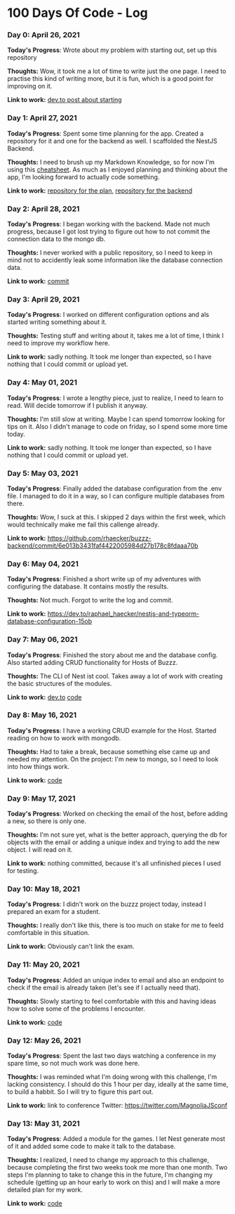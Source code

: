# 100 Days Of Code - Log

### Day 0: April 26, 2021

**Today's Progress**: Wrote about my problem with starting out, set up this repository

**Thoughts:** Wow, it took me a lot of time to write just the one page. I need to practise this kind of writing more, but it is fun, which is a good point for improving on it.

**Link to work:** [dev.to post about starting](https://dev.to/raphael_haecker/my-problem-with-starting-out-4a7b)

### Day 1: April 27, 2021

**Today's Progress**: Spent some time planning for the app. Created a repository for it and one for the backend as well. I scaffolded the NestJS Backend.

**Thoughts:** I need to brush up my Markdown Knowledge, so for now I'm using this [cheatsheet](https://github.com/adam-p/markdown-here/wiki/Markdown-Cheatsheet). As much as I enjoyed planning and thinking about the app, I'm looking forward to actually code something.

**Link to work:** [repository for the plan](https://github.com/rhaecker/buzzz), [repository for the backend](https://github.com/rhaecker/buzzz-backend)

### Day 2: April 28, 2021

**Today's Progress**: I began working with the backend. Made not much progress, because I got lost trying to figure out how to not commit the connection data to the mongo db.

**Thoughts:** I never worked with a public repository, so I need to keep in mind not to accidently leak some information like the database connection data. 

**Link to work:** [commit](https://github.com/rhaecker/buzzz-backend/commit/91b77fbb2410df4ebc85ed0f94a7df92669d2600)

### Day 3: April 29, 2021

**Today's Progress**: I worked on different configuration options and als started writing something about it.

**Thoughts:** Testing stuff and writing about it, takes me a lot of time, I think I need to improve my workflow here.

**Link to work:** sadly nothing. It took me longer than expected, so I have nothing that I could commit or upload yet.

### Day 4: May 01, 2021

**Today's Progress**: I wrote a lengthy piece, just to realize, I need to learn to read. Will decide tomorrow if I publish it anyway.

**Thoughts:** I'm still slow at writing. Maybe I can spend tomorrow looking for tips on it. Also I didn't manage to code on friday, so I spend some more time today.

**Link to work:** sadly nothing. It took me longer than expected, so I have nothing that I could commit or upload yet.

### Day 5: May 03, 2021

**Today's Progress**: Finally added the database configuration from the .env file. I managed to do it in a way, so I can configure multiple databases from there.

**Thoughts:** Wow, I suck at this. I skipped 2 days within the first week, which would technically make me fail this callenge already.

**Link to work:** https://github.com/rhaecker/buzzz-backend/commit/6e013b3431faf4422005984d27b178c8fdaaa70b

### Day 6: May 04, 2021

**Today's Progress**: Finished a short write up of my adventures with configuring the database. It contains mostly the results.

**Thoughts:** Not much. Forgot to write the log and commit.

**Link to work:** https://dev.to/raphael_haecker/nestjs-and-typeorm-database-configuration-15ob

### Day 7: May 06, 2021

**Today's Progress**: Finished the story about me and the database config. Also started adding CRUD functionality for Hosts of Buzzz.

**Thoughts:** The CLI of Nest ist cool. Takes away a lot of work with creating the basic structures of the modules.

**Link to work:** [dev.to](posthttps://dev.to/raphael_haecker/what-i-learned-about-external-configuration-of-the-database-connection-in-nestjs-3jhh)
[code](https://github.com/rhaecker/buzzz-backend/commit/3df7982726babb3511296876d6fff8541e08ad38)

### Day 8: May 16, 2021

**Today's Progress**: I have a working CRUD example for the Host. Started reading on how to work with mongodb.

**Thoughts:** Had to take a break, because something else came up and needed my attention. On the project: I'm new to mongo, so I need to look into how things work.

**Link to work:** [code](https://github.com/rhaecker/buzzz-backend/commit/2001d0b83311e43c70584706ec4353146a27f9cf)

### Day 9: May 17, 2021

**Today's Progress**: Worked on checking the email of the host, before adding a new, so there is only one.

**Thoughts:** I'm not sure yet, what is the better approach, querying the db for objects with the email or adding a unique index and trying to add the new object. I will read on it. 

**Link to work:** nothing committed, because it's all unfinished pieces I used for testing. 

### Day 10: May 18, 2021

**Today's Progress**: I didn't work on the buzzz project today, instead I prepared an exam for a student.

**Thoughts:** I really don't like this, there is too much on stake for me to feeld comfortable in this situation.

**Link to work:** Obviously can't link the exam.

### Day 11: May 20, 2021

**Today's Progress**: Added an unique index to email and also an endpoint to check if the email is already taken (let's see if I actually need that).

**Thoughts:** Slowly starting to feel comfortable with this and having ideas how to solve some of the problems I encounter. 

**Link to work:** [code](https://github.com/rhaecker/buzzz-backend/commit/6cd3c365dac61f387af174aca108d31b744a5fb5)

### Day 12: May 26, 2021

**Today's Progress**: Spent the last two days watching a conference in my spare time, so not much work was done here.

**Thoughts:** I was reminded what I'm doing wrong with this challenge, I'm lacking consistency. I should do this 1 hour per day, ideally at the same time, to build a habbit. So I will try to figure this part out.

**Link to work:** link to conference Twitter:  https://twitter.com/MagnoliaJSconf

### Day 13: May 31, 2021

**Today's Progress**: Added a module for the games. I let Nest generate most of it and added some code to make it talk to the database.

**Thoughts:** I realized, I need to change my approach to this challenge, because completing the first two weeks took me more than one month. Two steps I'm planning to take to change this in the future, I'm changing my schedule (getting up an hour early to work on this) and I will make a more detailed plan for my work.

**Link to work:** [code](https://github.com/rhaecker/buzzz-backend/commit/8af372da257a1f829a920a37952d2af71485efde)
